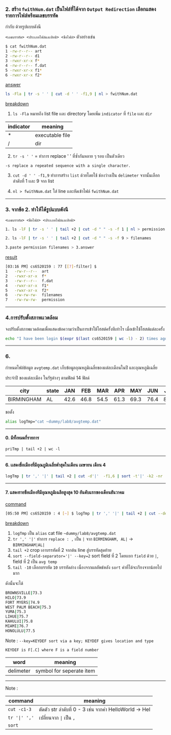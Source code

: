 ### 2. สร้าง `fwithNum.dat` เป็นไฟล์ที่ได้จาก `Output Redirection` เลือกแสดงรายการไฟล์พร้อมเลขบรรทัด

กํากับ ด้วยรูปแบบดังนี

`<เลขบรรทัด> <ประเภทไฟล์และสิทธิ> <ชือไฟล์>` ตัวอย่างเช่น

```bash
$ cat fwithNum.dat
1 -rw-r--r-- art
2 -rw-r--r-- d1
3 -rwxr-xr-x f*
4 -rw-r--r-- f.dat
5 -rwxr-xr-x f1*
6 -rwxr-xr-x f2*
```

<ins>answer</ins>

```bash
ls -Fla | tr -s ' ' | cut -d ' ' -f1,9 | nl > fwithNum.dat
```

<ins>breakdown</ins>
1. `ls -Fla` หมายถึง list file เเละ directory โดยเพิ่ม `indicator` ที่ `file` เเละ `dir`
   
| indicator  |  meaning |
|---|---|
| *  |  executable file |
| / | dir |

2. `tr -s ' '` = ทำการ replace ' ' ที่ซ้ำกันหลาย ๆ รอบ เป็นตัวเดียว
  ```
-s replace a repeated sequence with a single character.
  ```

3. `cut -d ' ' -f1,9` ทำการสร้าง `list` ด้วยโดยใช้ ช่องว่างเป็น `delimeter` จากนั้นเลือก ลำดับที่ 1 เเละ 9 จาก list

4. `nl > fwithNum.dat` ใส่ line เเละยัดเข้าไฟล์ `fwithNum.dat`


<hr>

### 3. จากข้อ 2. ทําให้ได้รูปแบบดังนี

`<เลขบรรทัด> <ชือไฟล์> <ประเภทไฟล์และสิทธิ>`

```bash
1. ls -lF | tr -s ' ' | tail +2 | cut -d " " -s -f 1 | nl > permission

2. ls -lF | tr -s ' ' | tail +2 | cut -d " " -s -f 9 > filenames

3.paste permission filenames > 3.answer
```

<ins>result</ins>

```bash
[03:16 PM] cs6520159 : 77 [[7]-filter] $
1	-rw-r--r--	art
2	-rwxr-xr-x	f*
3	-rw-r--r--	f.dat
4	-rwxr-xr-x	f1*
5	-rwxr-xr-x	f2*
6	-rw-rw-rw-	filenames
7	-rw-rw-rw-	permission
```

<hr>

### 4.การปรับตั้งสภาพเเวดล้อม

จงปรับตั้งสภาพแวดล้อมเพื่อแสดงข้อความว่าเป็นการเข้าใช้โฮสต์ครั้งทีเท่าไร เมื่อเข้าใช้โฮสต์แต่ละครั้ง

```bash
echo "I have been login $(expr $(last cs6520159 | wc -l) - 2) times ago"
```

<hr>

### 6.

กําหนดไฟล์ข้อมูล `avgtemp.dat` เก็บข้อมูลอุณหภูมิเฉลี่ยของแต่ละเดือนในปี และอุณหภูมิเฉลี่ย

ประจําปี ของแต่ละเมือง ในรัฐต่างๆ ตามฟิลด์ 14 ฟิลด์

| city  | state| JAN|FEB|MAR|APR|MAY|JUN|JUL|AUG|SEP|OCT|NOV|DEC|
|---|---| --- |---|---|---|---|---|---|---|---|---|---|---|
BIRMINGHAM| AL|42.6|46.8|54.5|61.3|69.3|76.4|80.2|79.6|73.8|62.9|53.1|45.6|62.2

ขอตั้ง

```bash
alias logTmp="cat ~dummy/lab8/avgtemp.dat"
```
<hr>

#### 0. มีทั้งหมดกี่รายการ
```
priTmp | tail +2 | wc -l
```

<hr>

#### 6. เเสดงชื่อเมืองที่มีอุณภูมิเฉลี่ยต่ำสุดในเดือน เมษายน เดือน 4

```bash
logTmp | tr ',' '|' | tail +2 | cut -d'|'  -f1,6 | sort -t'|' -k2 -nr
```

<hr>

#### 7. แสดงรายชือเมืองทีมีอุณหภูมิเฉลียสูงสุด 10 อันดับแรกของเดือนธันวาคม

<ins>command</ins>

```bash
[05:50 PM] cs6520159 : 4 [~] $ logTmp | tr ',' '|' | tail +2 | cut --delimiter='|' --fields=1,15 | tail +2 | sort --field-separator='|' --key=2 | tail -10
```

<ins>breakdown</ins>

1. `logTmp` เป็น `alias` cat file `~dummy/lab8/avgtemp.dat`
2. `tr ',' '|'` ทำการ `replace​ : ,` เป็น `|`  จาก `BIRMINGHAM, AL|` $\rightarrow$ `BIRMINGHAM|AL|`
3. `tail +2` crop เอาบรรทัดที่ 2 จากต้น line สู่บรรทัดสุดท้าย
4. `sort --field-separator='|' --key=2` sort field ที่ 2 โดยเเยก `field` ด้วย `|`, field ที่ 2 เป็น `avg temp`
5. `tail -10` เลือกบรรทัด `10` บรรทัดล่าง เนื่องจากผลลัพธ์หลัง `sort` ค่าที่ได้จะเรียงจากน้อยไปมาก 

ดังนั้นจะได้

```bash
BROWNSVILLE|73.3
HILO|73.9
FORT MYERS|74.9
WEST PALM BEACH|75.3
YUMA|75.3
LIHUE|75.7
KAHULUI|75.8
MIAMI|76.7
HONOLULU|77.5
```


Note :
`--key=KEYDEF
  sort via a key; KEYDEF gives location and type`

`
 KEYDEF is F[.C]
 where F is a field number
`

| word  | meaning  |
|---|---|
| delimeter  | symbol for seperate item |  


<hr>

Note :

| command  |  meaning |
|---|---|
| `cut -c1-3`  |  ตัดตัว str ลำดับที่ 0 - 3 เช่น จากคำ HelloWorld $\rightarrow$ Hel |
|`tr '\|' ','`| เปลี่ยนจาก `\|` เป็น `,`|
|`sort`|
